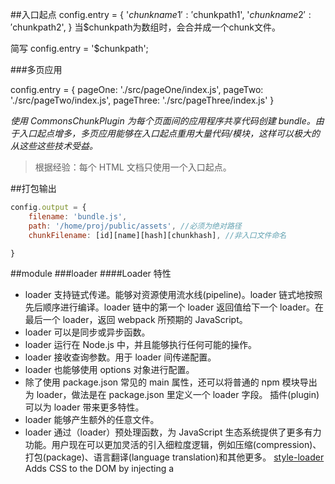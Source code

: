 ##入口起点
config.entry = {
    '$chunkname1': '$chunkpath1',
    '$chunkname2': '$chunkpath2',
}
当$chunkpath为数组时，会合并成一个chunk文件。

简写
config.entry = '$chunkpath';

###多页应用

config.entry = {
   pageOne: './src/pageOne/index.js',
   pageTwo: './src/pageTwo/index.js',
   pageThree: './src/pageThree/index.js'
 }

*使用 CommonsChunkPlugin 为每个页面间的应用程序共享代码创建 bundle。由于入口起点增多，多页应用能够在入口起点重用大量代码/模块，这样可以极大的从这些这些技术受益。*
>根据经验：每个 HTML 文档只使用一个入口起点。

##打包输出

```js
config.output = {
    filename: 'bundle.js',
    path: '/home/proj/public/assets', //必须为绝对路径
    chunkFilename: [id][name][hash][chunkhash], //非入口文件命名

}
```

##module
###loader
####Loader 特性
* loader 支持链式传递。能够对资源使用流水线(pipeline)。loader 链式地按照先后顺序进行编译。loader 链中的第一个 loader 返回值给下一个 loader。在最后一个 loader，返回 webpack 所预期的 JavaScript。
* loader 可以是同步或异步函数。
* loader 运行在 Node.js 中，并且能够执行任何可能的操作。
* loader 接收查询参数。用于 loader 间传递配置。
* loader 也能够使用 options 对象进行配置。
* 除了使用 package.json 常见的 main 属性，还可以将普通的 npm 模块导出为 loader，做法是在 package.json 里定义一个 loader 字段。
插件(plugin)可以为 loader 带来更多特性。
* loader 能够产生额外的任意文件。
* loader 通过（loader）预处理函数，为 JavaScript 生态系统提供了更多有力功能。用户现在可以更加灵活的引入细粒度逻辑，例如压缩(compression)、打包(package)、语言翻译(language translation)和其他更多。
[style-loader](https://doc.webpack-china.org/loaders/style-loader) Adds CSS to the DOM by injecting a <style> tag

#####css-loader
使用[css-loader](http://www.css88.com/doc/webpack2/loaders/css-loader/)
`npm install css-loader -D`
'npm install style-loader -D'  //style-loader 会将css样式内联到html中
```js
config.module = {
   rules: [
    {test: '/\.css$/', use: ['style-loader', 'css-loader']}
   ]
}
```

##plugins

###htmlWebpackPlugin
npm install -D html-webpack-plugin
```js
var htmlWebpackPlugin = require('html-webpack-plugin')
plugins: [new htmlWebpackPlugin({
    title: '',
    filename: '',
    template: '',
})]
```
###清理 /dist 文件夹
[clean-webpack-plugin ](https://www.npmjs.com/package/clean-webpack-plugin);
`npm install clean-webpack-plugin --save-dev`
```js
const CleanWebpackPlugin = require('clean-webpack-plugin');
...
new CleanWebpackPlugin(['dist']),
...
```

运行时使用插件
```js
  const webpack = require('webpack'); //运行时(runtime)访问 webpack
  const configuration = require('./webpack.config.js');

  let compiler = webpack(configuration);
  compiler.apply(new webpack.ProgressPlugin());

  compiler.run(function(err, stats) {
    // ...
  });
```
##dev-server、webpack-dev-middleware


`npm install webpack-dev-server --save-dev`
`webpack-dev-server --open` --config webpack.config
命令行默认打开项目目录下的webpack.config.js文件，如果不是则需使用--config指定具体文件

##构建目标（target）
```
{
target: 'node',//node、web...
}
```
构建应用可以在客户端和服务端运行，在不同的环境运行，webpack的构建会有一些不同。（待完善）

##模块热替换(Hot Module Replacement)
[模块热替换](https://doc.webpack-china.org/concepts/hot-module-replacement)(HMR - Hot Module Replacement)功能会在应用程序运行过程中替换、添加或删除模块，而无需重新加载整个页面。主要是通过以下几种方式，来显著加快开发速度：

保留在完全重新加载页面时丢失的应用程序状态。
只更新变更内容，以节省宝贵的开发时间。
调整样式更加快速 - 几乎相当于在浏览器调试器中更改样式。

>指南：https://doc.webpack-china.org/guides/hot-module-replacement
>指南：https://www.jianshu.com/p/941bfaf13be1
启用 HMR
devSever {
    hot: true,
}
plugins: [
    new webpack.NamedModulesPlugin(),
    new webpack.HotModuleReplacementPlugin()
]
> 如果你使用了 webpack-dev-middleware 而没有使用 webpack-dev-server，请使用 webpack-hot-middleware package 包，以在你的自定义服务或应用程序上启用 HMR。
##打包优化设置
